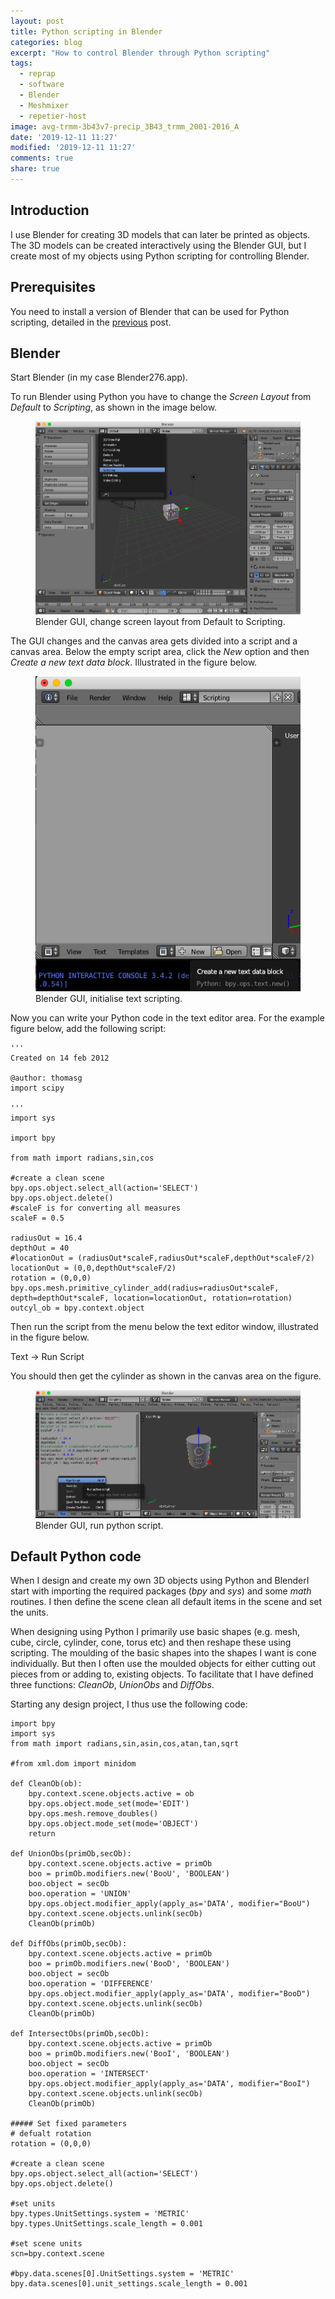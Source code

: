 ```yaml
---
layout: post
title: Python scripting in Blender
categories: blog
excerpt: "How to control Blender through Python scripting"
tags:
  - reprap
  - software
  - Blender
  - Meshmixer
  - repetier-host
image: avg-trmm-3b43v7-precip_3B43_trmm_2001-2016_A
date: '2019-12-11 11:27'
modified: '2019-12-11 11:27'
comments: true
share: true
---
```


## Introduction

I use <span class='app'>Blender</span> for creating 3D models that can later be printed as objects. The 3D models can be created interactively using the <span class='app'>Blender</span> GUI, but I create most of my objects using Python scripting for controlling <span class='app'>Blender</span>.

## Prerequisites

You need to install a version of <span class='app'>Blender</span> that can be used for Python scripting, detailed in the [previous](../reprap-software/) post.

## Blender

Start <span class='app'>Blender</span> (in my case Blender276.app).

To run <span class='app'>Blender</span> using Python you have to change the _Screen Layout_ from _Default_ to _Scripting_, as shown in the image below.

<figure>
<img src="../../images/blender-python01.png">
<figcaption> Blender GUI, change screen layout from Default to Scripting.</figcaption>
</figure>

The GUI changes and the canvas area gets divided into a script and a canvas area. Below the empty script area, click the _New_ option and then _Create a new text data block_. Illustrated in the figure below.

<figure>
<img src="../../images/blender-python02.png">
<figcaption> Blender GUI, initialise text scripting.</figcaption>
</figure>

Now you can write your Python code in the text editor area. For the example figure below, add the following script:

```
'''
Created on 14 feb 2012

@author: thomasg
import scipy

'''
import sys

import bpy

from math import radians,sin,cos

#create a clean scene
bpy.ops.object.select_all(action='SELECT')
bpy.ops.object.delete()
#scaleF is for converting all measures
scaleF = 0.5

radiusOut = 16.4
depthOut = 40
#locationOut = (radiusOut*scaleF,radiusOut*scaleF,depthOut*scaleF/2)
locationOut = (0,0,depthOut*scaleF/2)
rotation = (0,0,0)
bpy.ops.mesh.primitive_cylinder_add(radius=radiusOut*scaleF, depth=depthOut*scaleF, location=locationOut, rotation=rotation)
outcyl_ob = bpy.context.object
```

Then run the script from the menu below the text editor window, illustrated in the figure below.

<span class='menu'>Text -> Run Script</span>

You should then get the cylinder as shown in the canvas area on the figure.

<figure>
<img src="../../images/blender-python03.png">
<figcaption> Blender GUI, run python script.</figcaption>
</figure>

## Default Python code

When I design and create my own 3D objects using Python and <span class='app'>Blender</span>I start with importing the required packages (_bpy_ and _sys_) and some _math_ routines. I then define the scene clean all default items in the scene and set the units.

When designing using Python I primarily use basic shapes (e.g. mesh, cube, circle, cylinder, cone, torus etc) and then reshape these using scripting. The moulding of the basic shapes into the shapes I want is cone individually. But then I often use the moulded objects for either cutting out pieces from or adding to, existing objects. To facilitate that I have defined three functions: _CleanOb_, _UnionObs_ and _DiffObs_.

Starting any design project, I thus use the following code:

```
import bpy
import sys
from math import radians,sin,asin,cos,atan,tan,sqrt

#from xml.dom import minidom

def CleanOb(ob):
    bpy.context.scene.objects.active = ob
    bpy.ops.object.mode_set(mode='EDIT')
    bpy.ops.mesh.remove_doubles()
    bpy.ops.object.mode_set(mode='OBJECT')
    return

def UnionObs(primOb,secOb):
    bpy.context.scene.objects.active = primOb
    boo = primOb.modifiers.new('BooU', 'BOOLEAN')
    boo.object = secOb
    boo.operation = 'UNION'
    bpy.ops.object.modifier_apply(apply_as='DATA', modifier="BooU")
    bpy.context.scene.objects.unlink(secOb)
    CleanOb(primOb)

def DiffObs(primOb,secOb):
    bpy.context.scene.objects.active = primOb
    boo = primOb.modifiers.new('BooD', 'BOOLEAN')
    boo.object = secOb
    boo.operation = 'DIFFERENCE'
    bpy.ops.object.modifier_apply(apply_as='DATA', modifier="BooD")
    bpy.context.scene.objects.unlink(secOb)
    CleanOb(primOb)

def IntersectObs(primOb,secOb):
    bpy.context.scene.objects.active = primOb
    boo = primOb.modifiers.new('BooI', 'BOOLEAN')
    boo.object = secOb
    boo.operation = 'INTERSECT'
    bpy.ops.object.modifier_apply(apply_as='DATA', modifier="BooI")
    bpy.context.scene.objects.unlink(secOb)
    CleanOb(primOb)

##### Set fixed parameters
# defualt rotation
rotation = (0,0,0)

#create a clean scene
bpy.ops.object.select_all(action='SELECT')
bpy.ops.object.delete()

#set units
bpy.types.UnitSettings.system = 'METRIC'
bpy.types.UnitSettings.scale_length = 0.001

#set scene units
scn=bpy.context.scene

#bpy.data.scenes[0].UnitSettings.system = 'METRIC'
bpy.data.scenes[0].unit_settings.scale_length = 0.001
```
